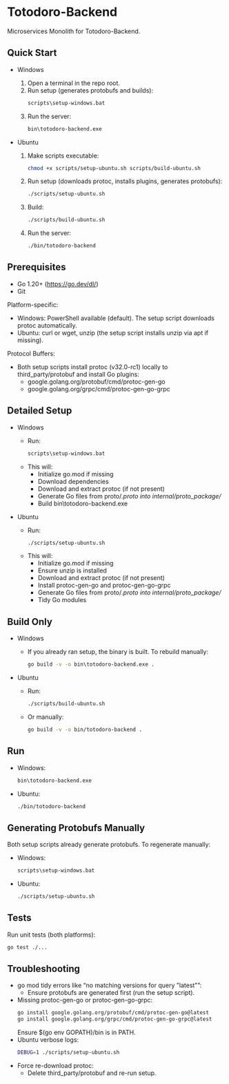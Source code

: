 # Totodoro-Backend

Microservices Monolith for Totodoro-Backend.

## Quick Start

- Windows
  1. Open a terminal in the repo root.
  2. Run setup (generates protobufs and builds):
     ```bat
     scripts\setup-windows.bat
     ```
  3. Run the server:
     ```bat
     bin\totodoro-backend.exe
     ```

- Ubuntu
  1. Make scripts executable:
     ```bash
     chmod +x scripts/setup-ubuntu.sh scripts/build-ubuntu.sh
     ```
  2. Run setup (downloads protoc, installs plugins, generates protobufs):
     ```bash
     ./scripts/setup-ubuntu.sh
     ```
  3. Build:
     ```bash
     ./scripts/build-ubuntu.sh
     ```
  4. Run the server:
     ```bash
     ./bin/totodoro-backend
     ```

## Prerequisites

- Go 1.20+ (https://go.dev/dl/)
- Git

Platform-specific:
- Windows: PowerShell available (default). The setup script downloads protoc automatically.
- Ubuntu: curl or wget, unzip (the setup script installs unzip via apt if missing).

Protocol Buffers:
- Both setup scripts install protoc (v32.0-rc1) locally to third_party/protobuf and install Go plugins:
  - google.golang.org/protobuf/cmd/protoc-gen-go
  - google.golang.org/grpc/cmd/protoc-gen-go-grpc

## Detailed Setup

- Windows
  - Run:
    ```bat
    scripts\setup-windows.bat
    ```
  - This will:
    - Initialize go.mod if missing
    - Download dependencies
    - Download and extract protoc (if not present)
    - Generate Go files from proto/*.proto into internal/proto_package/*
    - Build bin\totodoro-backend.exe

- Ubuntu
  - Run:
    ```bash
    ./scripts/setup-ubuntu.sh
    ```
  - This will:
    - Initialize go.mod if missing
    - Ensure unzip is installed
    - Download and extract protoc (if not present)
    - Install protoc-gen-go and protoc-gen-go-grpc
    - Generate Go files from proto/*.proto into internal/proto_package/*
    - Tidy Go modules

## Build Only

- Windows
  - If you already ran setup, the binary is built. To rebuild manually:
    ```bat
    go build -v -o bin\totodoro-backend.exe .
    ```

- Ubuntu
  - Run:
    ```bash
    ./scripts/build-ubuntu.sh
    ```
  - Or manually:
    ```bash
    go build -v -o bin/totodoro-backend .
    ```

## Run

- Windows:
  ```bat
  bin\totodoro-backend.exe
  ```
- Ubuntu:
  ```bash
  ./bin/totodoro-backend
  ```

## Generating Protobufs Manually

Both setup scripts already generate protobufs. To regenerate manually:

- Windows:
  ```bat
  scripts\setup-windows.bat
  ```
- Ubuntu:
  ```bash
  ./scripts/setup-ubuntu.sh
  ```

## Tests

Run unit tests (both platforms):
```bash
go test ./...
```

## Troubleshooting

- go mod tidy errors like “no matching versions for query "latest"”:
  - Ensure protobufs are generated first (run the setup script).
- Missing protoc-gen-go or protoc-gen-go-grpc:
  ```bash
  go install google.golang.org/protobuf/cmd/protoc-gen-go@latest
  go install google.golang.org/grpc/cmd/protoc-gen-go-grpc@latest
  ```
  Ensure $(go env GOPATH)/bin is in PATH.
- Ubuntu verbose logs:
  ```bash
  DEBUG=1 ./scripts/setup-ubuntu.sh
  ```
- Force re-download protoc:
  - Delete third_party/protobuf and re-run setup.